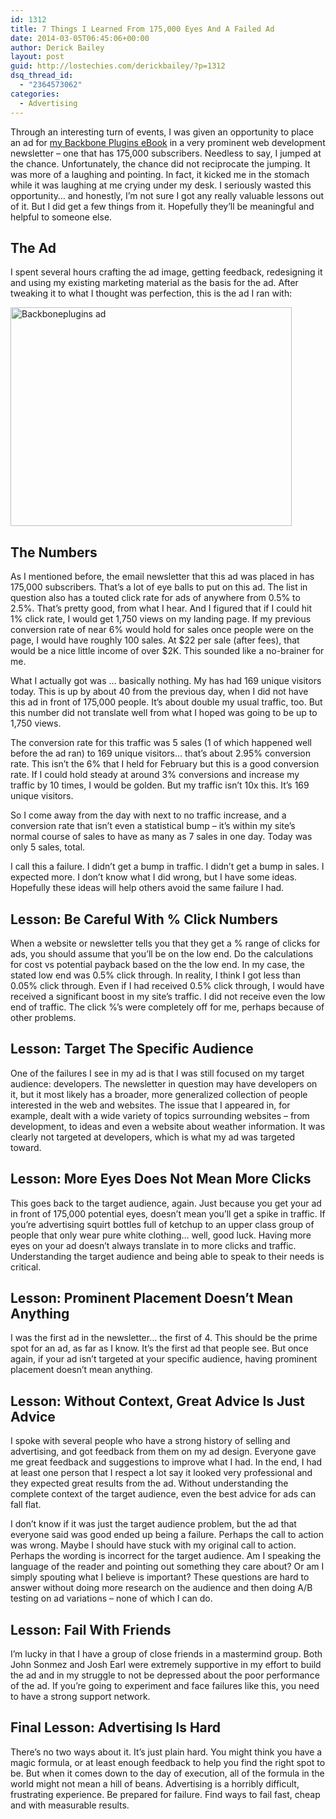 ```yaml
---
id: 1312
title: 7 Things I Learned From 175,000 Eyes And A Failed Ad
date: 2014-03-05T06:45:06+00:00
author: Derick Bailey
layout: post
guid: http://lostechies.com/derickbailey/?p=1312
dsq_thread_id:
  - "2364573062"
categories:
  - Advertising
---
```

Through an interesting turn of events, I was given an opportunity to place an ad for [my Backbone Plugins eBook](http://backboneplugins.com) in a very prominent web development newsletter &#8211; one that has 175,000 subscribers. Needless to say, I jumped at the chance. Unfortunately, the chance did not reciprocate the jumping. It was more of a laughing and pointing. In fact, it kicked me in the stomach while it was laughing at me crying under my desk. I seriously wasted this opportunity&#8230; and honestly, I&#8217;m not sure I got any really valuable lessons out of it. But I did get a few things from it. Hopefully they&#8217;ll be meaningful and helpful to someone else. 

## The Ad

I spent several hours crafting the ad image, getting feedback, redesigning it and using my existing marketing material as the basis for the ad. After tweaking it to what I thought was perfection, this is the ad I ran with:

[<img style="margin-left: auto;margin-right: auto" src="http://lostechies.com/derickbailey/files/2014/03/backboneplugins-ad.jpeg" alt="Backboneplugins ad" width="450" height="350" border="0" />](http://backboneplugins.com)

## The Numbers

As I mentioned before, the email newsletter that this ad was placed in has 175,000 subscribers. That&#8217;s a lot of eye balls to put on this ad. The list in question also has a touted click rate for ads of anywhere from 0.5% to 2.5%. That&#8217;s pretty good, from what I hear. And I figured that if I could hit 1% click rate, I would get 1,750 views on my landing page. If my previous conversion rate of near 6% would hold for sales once people were on the page, I would have roughly 100 sales. At $22 per sale (after fees), that would be a nice little income of over $2K. This sounded like a no-brainer for me. 

What I actually got was &#8230; basically nothing. My has had 169 unique visitors today. This is up by about 40 from the previous day, when I did not have this ad in front of 175,000 people. It&#8217;s about double my usual traffic, too. But this number did not translate well from what I hoped was going to be up to 1,750 views.

The conversion rate for this traffic was 5 sales (1 of which happened well before the ad ran) to 169 unique visitors&#8230; that&#8217;s about 2.95% conversion rate. This isn&#8217;t the 6% that I held for February but this is a good conversion rate. If I could hold steady at around 3% conversions and increase my traffic by 10 times, I would be golden. But my traffic isn&#8217;t 10x this. It&#8217;s 169 unique visitors.

So I come away from the day with next to no traffic increase, and a conversion rate that isn&#8217;t even a statistical bump &#8211; it&#8217;s within my site&#8217;s normal course of sales to have as many as 7 sales in one day. Today was only 5 sales, total. 

I call this a failure. I didn&#8217;t get a bump in traffic. I didn&#8217;t get a bump in sales. I expected more. I don&#8217;t know what I did wrong, but I have some ideas. Hopefully these ideas will help others avoid the same failure I had. 

## Lesson: Be Careful With % Click Numbers 

When a website or newsletter tells you that they get a % range of clicks for ads, you should assume that you&#8217;ll be on the low end. Do the calculations for cost vs potential payback based on the the low end. In my case, the stated low end was 0.5% click through. In reality, I think I got less than 0.05% click through. Even if I had received 0.5% click through, I would have received a significant boost in my site&#8217;s traffic. I did not receive even the low end of traffic. The click %&#8217;s were completely off for me, perhaps because of other problems.

## Lesson: Target The Specific Audience

One of the failures I see in my ad is that I was still focused on my target audience: developers. The newsletter in question may have developers on it, but it most likely has a broader, more generalized collection of people interested in the web and websites. The issue that I appeared in, for example, dealt with a wide variety of topics surrounding websites &#8211; from development, to ideas and even a website about weather information. It was clearly not targeted at developers, which is what my ad was targeted toward.

## Lesson: More Eyes Does Not Mean More Clicks

This goes back to the target audience, again. Just because you get your ad in front of 175,000 potential eyes, doesn&#8217;t mean you&#8217;ll get a spike in traffic. If you&#8217;re advertising squirt bottles full of ketchup to an upper class group of people that only wear pure white clothing&#8230; well, good luck. Having more eyes on your ad doesn&#8217;t always translate in to more clicks and traffic. Understanding the target audience and being able to speak to their needs is critical. 

## Lesson: Prominent Placement Doesn&#8217;t Mean Anything

I was the first ad in the newsletter&#8230; the first of 4. This should be the prime spot for an ad, as far as I know. It&#8217;s the first ad that people see. But once again, if your ad isn&#8217;t targeted at your specific audience, having prominent placement doesn&#8217;t mean anything.

## Lesson: Without Context, Great Advice Is Just Advice

I spoke with several people who have a strong history of selling and advertising, and got feedback from them on my ad design. Everyone gave me great feedback and suggestions to improve what I had. In the end, I had at least one person that I respect a lot say it looked very professional and they expected great results from the ad. Without understanding the complete context of the target audience, even the best advice for ads can fall flat.

I don&#8217;t know if it was just the target audience problem, but the ad that everyone said was good ended up being a failure. Perhaps the call to action was wrong. Maybe I should have stuck with my original call to action. Perhaps the wording is incorrect for the target audience. Am I speaking the language of the reader and pointing out something they care about? Or am I simply spouting what I believe is important? These questions are hard to answer without doing more research on the audience and then doing A/B testing on ad variations &#8211; none of which I can do.

## Lesson: Fail With Friends

I&#8217;m lucky in that I have a group of close friends in a mastermind group. Both John Sonmez and Josh Earl were extremely supportive in my effort to build the ad and in my struggle to not be depressed about the poor performance of the ad. If you&#8217;re going to experiment and face failures like this, you need to have a strong support network.

## Final Lesson: Advertising Is Hard

There&#8217;s no two ways about it. It&#8217;s just plain hard. You might think you have a magic formula, or at least enough feedback to help you find the right spot to be. But when it comes down to the day of execution, all of the formula in the world might not mean a hill of beans. Advertising is a horribly difficult, frustrating experience. Be prepared for failure. Find ways to fail fast, cheap and with measurable results. 